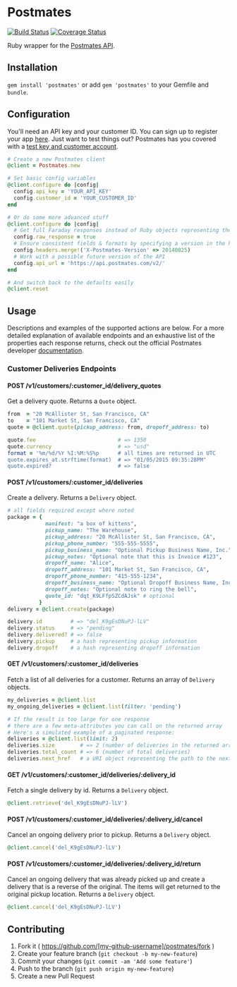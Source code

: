 # Postmates
[![Build Status](https://travis-ci.org/O-I/postmates.svg?branch=master)](https://travis-ci.org/O-I/postmates)
[![Coverage Status](https://img.shields.io/coveralls/O-I/postmates.svg)](https://coveralls.io/r/O-I/postmates?branch=master)

Ruby wrapper for the [Postmates API](https://postmates.com/developer/docs).

## Installation

`gem install 'postmates'` or add `gem 'postmates'` to your Gemfile and `bundle`.

## Configuration

You'll need an API key and your customer ID. You can sign up to register your app [here](https://postmates.com/developer/register). Just want to test things out? Postmates has you covered with a [test key and customer account](https://postmates.com/developer/testing).

```ruby
# Create a new Postmates client
@client = Postmates.new

# Set basic config variables
@client.configure do |config|
  config.api_key = 'YOUR_API_KEY'
  config.customer_id = 'YOUR_CUSTOMER_ID'
end

# Or do some more advanced stuff
@client.configure do |config|
  # Get full Faraday responses instead of Ruby objects representing the body
  config.raw_response = true
  # Ensure consistent fields & formats by specifying a version in the header
  config.headers.merge!('X-Postmates-Version' => 20140825)
  # Work with a possible future version of the API
  config.api_url = 'https://api.postmates.com/v2/'
end

# And switch back to the defaults easily
@client.reset
```

## Usage

Descriptions and examples of the supported actions are below. For a more detailed explanation of available endpoints and an exhaustive list of the properties each response returns, check out the official Postmates developer [documentation](https://postmates.com/developer/docs).

### Customer Deliveries Endpoints

#### POST /v1/customers/:customer_id/delivery_quotes

Get a delivery quote. Returns a `Quote` object.

```ruby
from  = "20 McAllister St, San Francisco, CA"
to    = "101 Market St, San Francisco, CA"
quote = @client.quote(pickup_address: from, dropoff_address: to)

quote.fee                          # => 1350
quote.currency                     # => "usd"
format = '%m/%d/%Y %I:%M:%S%p      # all times are returned in UTC
quote.expires_at.strftime(format)  # => "01/05/2015 09:35:28PM"
quote.expired?                     # => false
```

#### POST /v1/customers/:customer_id/deliveries

Create a delivery. Returns a `Delivery` object.

```ruby
# all fields required except where noted
package = { 
            manifest: "a box of kittens",
            pickup_name: "The Warehouse",
            pickup_address: "20 McAllister St, San Francisco, CA",
            pickup_phone_number: "555-555-5555",
            pickup_business_name: "Optional Pickup Business Name, Inc.",
            pickup_notes: "Optional note that this is Invoice #123",
            dropoff_name: "Alice",
            dropoff_address: "101 Market St, San Francisco, CA",
            dropoff_phone_number: "415-555-1234",
            dropoff_business_name: "Optional Dropoff Business Name, Inc.",
            dropoff_notes: "Optional note to ring the bell",
            quote_id: "dqt_K9LFfpSZCdAJsk" # optional
          }
delivery = @client.create(package)

delivery.id         # => "del_K9gEsDNuPJ-lLV"
delivery.status     # => "pending"
delivery.delivered? # => false
delivery.pickup     # a hash representing pickup information
delivery.dropoff    # a hash representing dropoff information
```

#### GET /v1/customers/:customer_id/deliveries

Fetch a list of all deliveries for a customer. Returns an array of `Delivery` objects.

```ruby
my_deliveries = @client.list
my_ongoing_deliveries = @client.list(filter: 'pending')

# If the result is too large for one response
# there are a few meta-attributes you can call on the returned array
# Here's a simulated example of a paginated response:
deliveries = @client.list(limit: 2)
deliveries.size        # => 2 (number of deliveries in the returned array)
deliveries.total_count # => 6 (number of total deliveries)
deliveries.next_href   # a URI object representing the path to the next page
```

#### GET /v1/customers/:customer_id/deliveries/:delivery_id

Fetch a single delivery by id. Returns a `Delivery` object.

```ruby
@client.retrieve('del_K9gEsDNuPJ-lLV')
```

#### POST /v1/customers/:customer_id/deliveries/:delivery_id/cancel

Cancel an ongoing delivery prior to pickup. Returns a `Delivery` object.

```ruby
@client.cancel('del_K9gEsDNuPJ-lLV')
```

#### POST /v1/customers/:customer_id/deliveries/:delivery_id/return

Cancel an ongoing delivery that was already picked up and create a delivery that is a reverse of the original. The items will get returned to the original pickup location. Returns a `Delivery` object.

```ruby
@client.cancel('del_K9gEsDNuPJ-lLV')
```

## Contributing

1. Fork it ( https://github.com/[my-github-username]/postmates/fork )
2. Create your feature branch (`git checkout -b my-new-feature`)
3. Commit your changes (`git commit -am 'Add some feature'`)
4. Push to the branch (`git push origin my-new-feature`)
5. Create a new Pull Request